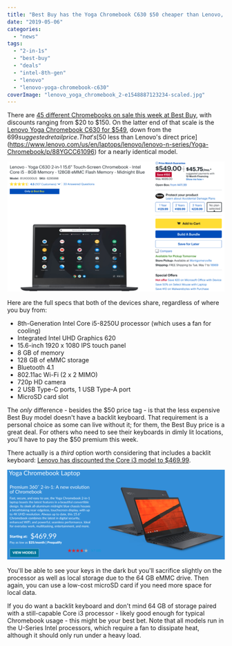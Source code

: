 ```yaml
---
title: "Best Buy has the Yoga Chromebook C630 $50 cheaper than Lenovo, with a catch"
date: "2019-05-06"
categories: 
  - "news"
tags: 
  - "2-in-1s"
  - "best-buy"
  - "deals"
  - "intel-8th-gen"
  - "lenovo"
  - "lenovo-yoga-chromebook-c630"
coverImage: "lenovo_yoga_chromebook_2-e1548887123234-scaled.jpg"
---
```


There are [45 different Chromebooks on sale this week at Best Buy](https://www.bestbuy.com/site/searchpage.jsp?_dyncharset=UTF-8&id=pcat17071&iht=y&keys=keys&ks=960&list=n&qp=currentoffers_facet%3DCurrent%20Deals~On%20Sale%5Eparent_operatingsystem_facet%3DOperating%20System~Chrome%20OS&sc=Global&st=chromebook&type=page&usc=All%20Categories), with discounts ranging from $20 to $150. On the latter end of that scale is the [Lenovo Yoga Chromebook C630 for $549](https://www.bestbuy.com/site/lenovo-yoga-c630-2-in-1-15-6-touch-screen-chromebook-intel-core-i5-8gb-memory-128gb-emmc-flash-memory-midnight-blue/6295998.p?skuId=6295998), down from the $699 suggested retail price. That's [$50 less than Lenovo's direct price](https://www.lenovo.com/us/en/laptops/lenovo/lenovo-n-series/Yoga-Chromebook/p/88YGCC61096) for a nearly identical model.

[![](images/Screenshot-2019-05-05-at-9.47.24-PM-1024x613.png)](https://www.bestbuy.com/site/lenovo-yoga-c630-2-in-1-15-6-touch-screen-chromebook-intel-core-i5-8gb-memory-128gb-emmc-flash-memory-midnight-blue/6295998.p?skuId=6295998)

Here are the full specs that both of the devices share, regardless of where you buy from:

- 8th-Generation Intel Core i5-8250U processor (which uses a fan for cooling)
- Integrated Intel UHD Graphics 620
- 15.6-inch 1920 x 1080 IPS touch panel
- 8 GB of memory
- 128 GB of eMMC storage
- Bluetooth 4.1
- 802.11ac Wi-Fi (2 x 2 MIMO)
- 720p HD camera
- 2 USB Type-C ports, 1 USB Type-A port
- MicroSD card slot

The _only_ difference - besides the $50 price tag - is that the less expensive Best Buy model doesn't have a backlit keyboard. That requirement is a personal choice as some can live without it; for them, the Best Buy price is a great deal. For others who need to see their keyboards in dimly lit locations, you'll have to pay the $50 premium this week.

There actually is a _third_ option worth considering that includes a backlit keyboard: [Lenovo has discounted the Core i3 model to $469.99](https://www.lenovo.com/us/en/laptops/lenovo/lenovo-n-series/Yoga-Chromebook/p/88YGCC61096).

[![](images/Screenshot-2019-05-05-at-9.54.20-PM-1024x423.png)](https://www.lenovo.com/us/en/laptops/lenovo/lenovo-n-series/Yoga-Chromebook/p/88YGCC61096)

You'll be able to see your keys in the dark but you'll sacrifice slightly on the processor as well as local storage due to the 64 GB eMMC drive. Then again, you can use a low-cost microSD card if you need more space for local data.

If you do want a backlit keyboard and don't mind 64 GB of storage paired with a still-capable Core i3 processor - likely good enough for typical Chromebook usage - this might be your best bet. Note that all models run in the U-Series Intel processors, which require a fan to dissipate heat, although it should only run under a heavy load.
